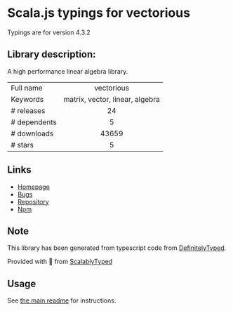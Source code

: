 
# Scala.js typings for vectorious

Typings are for version 4.3.2

## Library description:
A high performance linear algebra library.

|                    |                 |
| ------------------ | :-------------: |
| Full name          | vectorious |
| Keywords           | matrix, vector, linear, algebra |
| # releases         | 24 |
| # dependents       | 5 |
| # downloads        | 43659 |
| # stars            | 5 |

## Links
- [Homepage](https://github.com/mateogianolio/vectorious)
- [Bugs](https://github.com/mateogianolio/vectorious/issues)
- [Repository](https://github.com/mateogianolio/vectorious)
- [Npm](https://www.npmjs.com/package/vectorious)
    


## Note
This library has been generated from typescript code from [DefinitelyTyped](https://definitelytyped.org).

Provided with :purple_heart: from [ScalablyTyped](https://github.com/oyvindberg/ScalablyTyped)

## Usage
See [the main readme](../../readme.md) for instructions.


